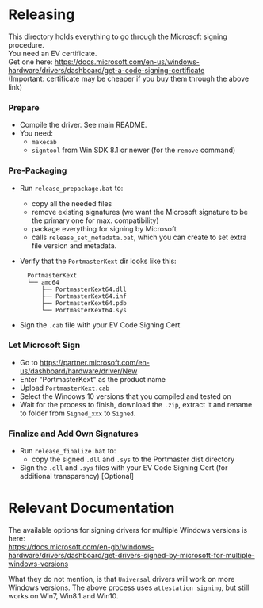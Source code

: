 # Releasing

This directory holds everything to go through the Microsoft signing procedure.  
You need an EV certificate.  
Get one here: https://docs.microsoft.com/en-us/windows-hardware/drivers/dashboard/get-a-code-signing-certificate  
(Important: certificate may be cheaper if you buy them through the above link)

### Prepare

- Compile the driver. See main README.
- You need:
  - `makecab`
  - `signtool` from Win SDK 8.1 or newer (for the `remove` command)

### Pre-Packaging

- Run `release_prepackage.bat` to:
  - copy all the needed files
  - remove existing signatures (we want the Microsoft signature to be the primary one for max. compatibility)
  - package everything for signing by Microsoft
  - calls `release_set_metadata.bat`, which you can create to set extra file version and metadata.

- Verify that the `PortmasterKext` dir looks like this:

        PortmasterKext
        └── amd64
            ├── PortmasterKext64.dll
            ├── PortmasterKext64.inf
            ├── PortmasterKext64.pdb
            └── PortmasterKext64.sys

- Sign the `.cab` file with your EV Code Signing Cert

### Let Microsoft Sign

- Go to https://partner.microsoft.com/en-us/dashboard/hardware/driver/New
- Enter "PortmasterKext" as the product name
- Upload `PortmasterKext.cab`
- Select the Windows 10 versions that you compiled and tested on
- Wait for the process to finish, download the `.zip`, extract it and rename to folder from `Signed_xxx` to `Signed`.

### Finalize and Add Own Signatures

- Run `release_finalize.bat` to:
  - copy the signed `.dll` and `.sys` to the Portmaster dist directory
- Sign the `.dll` and `.sys` files with your EV Code Signing Cert (for additional transparency) [Optional]

# Relevant Documentation

The available options for signing drivers for multiple Windows versions is here:  
https://docs.microsoft.com/en-gb/windows-hardware/drivers/dashboard/get-drivers-signed-by-microsoft-for-multiple-windows-versions

What they do not mention, is that `Universal` drivers will work on more Windows versions. The above process uses `attestation signing`, but still works on Win7, Win8.1 and Win10.
